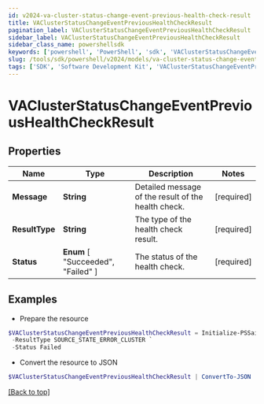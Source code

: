 ```yaml
---
id: v2024-va-cluster-status-change-event-previous-health-check-result
title: VAClusterStatusChangeEventPreviousHealthCheckResult
pagination_label: VAClusterStatusChangeEventPreviousHealthCheckResult
sidebar_label: VAClusterStatusChangeEventPreviousHealthCheckResult
sidebar_class_name: powershellsdk
keywords: ['powershell', 'PowerShell', 'sdk', 'VAClusterStatusChangeEventPreviousHealthCheckResult'] 
slug: /tools/sdk/powershell/v2024/models/va-cluster-status-change-event-previous-health-check-result
tags: ['SDK', 'Software Development Kit', 'VAClusterStatusChangeEventPreviousHealthCheckResult']
---
```



# VAClusterStatusChangeEventPreviousHealthCheckResult

## Properties

Name | Type | Description | Notes
------------ | ------------- | ------------- | -------------
**Message** |  **String** | Detailed message of the result of the health check. | [required]
**ResultType** |  **String** | The type of the health check result. | [required]
**Status** |   **Enum** [  "Succeeded",    "Failed" ] | The status of the health check. | [required]

## Examples

- Prepare the resource
```powershell
$VAClusterStatusChangeEventPreviousHealthCheckResult = Initialize-PSSailpoint.V2024VAClusterStatusChangeEventPreviousHealthCheckResult  -Message Test Connection failed with exception. Error message - java.lang Exception `
 -ResultType SOURCE_STATE_ERROR_CLUSTER `
 -Status Failed
```

- Convert the resource to JSON
```powershell
$VAClusterStatusChangeEventPreviousHealthCheckResult | ConvertTo-JSON
```


[[Back to top]](#) 

